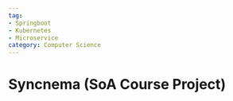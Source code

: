 ```yaml
---
tag:
- Springboot
- Kubernetes
- Microservice
category: Computer Science
---
```

# Syncnema (SoA Course Project)

